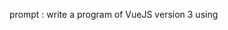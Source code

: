 prompt : write a program of VueJS version 3 using <script setup> to display the quotes in square div blocks

explanation: In this component, we start by importing the ref and onMounted functions from the vue package. We use these functions to create a reactive quotes variable and load the filtered quotes from the buddha_quotes.json file when the component is mounted.

Next, we use the v-for directive to loop over each quote in the quotes variable and display it in a square div block. We use the :key binding to provide a unique key for each quote.

Finally, we define some basic styles for the div blocks using the style tag.

Note that in this example, we assume that the buddha_quotes.json file is in the same directory as the Vue component. If your JSON file is located elsewhere, you will need to modify the fetch function URL accordingly.
